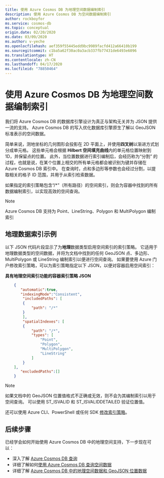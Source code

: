 ```yaml
---
title: 使用 Azure Cosmos DB 为地理空间数据编制索引
description: 使用 Azure Cosmos DB 为空间数据编制索引
author: rockboyfor
ms.service: cosmos-db
ms.topic: conceptual
origin.date: 02/20/2020
ms.date: 03/09/2020
ms.author: v-yeche
ms.openlocfilehash: aef359f55445edd9bc9989facfd412a66410b199
ms.sourcegitcommit: c1ba5a62f30ac0a3acb337fb77431de6493e6096
ms.translationtype: HT
ms.contentlocale: zh-CN
ms.lasthandoff: 04/17/2020
ms.locfileid: "78850464"
---
```

<!--Verified successfully-->
<!--Partial content for the verified articles-->
# <a name="index-geospatial-data-with-azure-cosmos-db"></a>使用 Azure Cosmos DB 为地理空间数据编制索引

我们将 Azure Cosmos DB 的数据库引擎设计为真正与架构无关并为 JSON 提供一流的支持。 Azure Cosmos DB 的写入优化数据库引擎原生了解以 GeoJSON 标准表示的空间数据。

简单来说，测地坐标的几何图形会投影在 2D 平面上，并使用**四叉树**以渐进方式划分成单元格。 这些单元格会根据 **Hilbert 空间填充曲线**内的单元格位置映射到 1D，并保留点的位置。 此外，当位置数据进行索引编制后，会经历称为“分割”  的过程，也就是说，在某个位置上相交的所有单元格都会被识别为键并存储在 Azure Cosmos DB 索引中。 在查询时，点和多边形等参数也会经过分割，以提取相关的格子 ID 范围，并用于从索引检索数据。

如果指定的索引策略包含“/*”（所有路径）的空间索引，则会为容器中找到的所有数据编制索引，以实现高效的空间查询。

> [!NOTE]
> Azure Cosmos DB 支持为 Point、LineString、Polygon 和 MultiPolygon 编制索引
>
>

## <a name="geography-data-indexing-examples"></a>地理数据索引示例

以下 JSON 代码片段显示了为**地理**数据类型启用空间索引的索引策略。 它适用于地理数据类型的空间数据，并将为文档中找到的任何 GeoJSON 点、多边形、MultiPolygon 或 LineString 编制索引以便进行空间查询。 如果要使用 Azure 门户修改索引策略，可以为索引策略指定以下 JSON，以便对容器启用空间索引：

**具有地理空间索引功能的容器索引策略 JSON**

```json
    {
       "automatic":true,
       "indexingMode":"Consistent",
        "includedPaths": [
        {
            "path": "/*"
        }
        ],
        "spatialIndexes": [
        {
            "path": "/*",
            "types": [
                "Point",
                "Polygon",
                "MultiPolygon",
                "LineString"
            ]
        }
    ],
       "excludedPaths":[]
    }
```

> [!NOTE]
> 如果文档中的 GeoJSON 位置值格式不正确或无效，则不会为其编制索引以用于空间查询。 可以使用 ST_ISVALID 和 ST_ISVALIDDETAILED 验证位置值。
>
>
>

还可以使用 Azure CLI、PowerShell 或任何 SDK [修改索引策略](how-to-manage-indexing-policy.md)。

## <a name="next-steps"></a>后续步骤

已经学会如何开始使用 Azure Cosmos DB 中的地理空间支持，下一步现在可以：

* 深入了解 [Azure Cosmos DB 查询](sql-query-getting-started.md)
* 详细了解如何[使用 Azure Cosmos DB 查询空间数据](sql-query-geospatial-query.md)
* 详细了解 [Azure Cosmos DB 中的地理空间数据和 GeoJSON 位置数据](sql-query-geospatial-intro.md)

<!-- Update_Description: new article about sql query geospatial index -->
<!--NEW.date: 03/09/2020-->